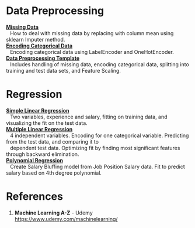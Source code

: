 # Data Preprocessing
**[Missing Data](https://github.com/nkuhta/Machine-Learning-A-Z/blob/master/Part%201%20-%20Data%20Preprocessing/missing_data.py)**  
&ensp; How to deal with missing data by replacing with column mean using sklearn Imputer method.  
**[Encoding Categorical Data](https://github.com/nkuhta/Machine-Learning-A-Z/blob/master/Part%201%20-%20Data%20Preprocessing/categorical_data.py)**   
&ensp; Encoding categorical data using LabelEncoder and OneHotEncoder.  
**[Data Preprocessing Template](https://github.com/nkuhta/Machine-Learning-A-Z/blob/master/Part%201%20-%20Data%20Preprocessing/data_preprocessing_template.py)**  
&ensp; Includes handling of missing data, encoding categorical data, splitting into training and test data sets, and Feature Scaling.  

# Regression
**[Simple Linear Regression](https://github.com/nkuhta/Machine-Learning-A-Z/blob/master/Part%202%20-%20Regression/Section%201%20-%20Simple%20Linear%20Regression/simple_linear_regression.py)**  
&ensp;  Two variables, experience and salary, fitting on training data, and visualizing the fit on the test data.  
**[Multiple Linear Regression](https://github.com/nkuhta/Machine-Learning-A-Z/blob/master/Part%202%20-%20Regression/Section%202%20-%20Multiple%20Linear%20Regression/multiple_linear_regression.py)**  
&ensp;  4 independent variables.  Encoding for one categorical variable.  Predicting from the test data, and comparing it to  
&ensp;  dependent test data.  Optimizing fit by finding most significant features through backward elimination.  
**[Polynomial Regression]()**  
&ensp;  Create Salary Bluffing model from Job Position Salary data.  Fit to predict salary based on 4th degree polynomial.  


 
#  References
1.  **Machine Learning A-Z** - Udemy  
https://www.udemy.com/machinelearning/